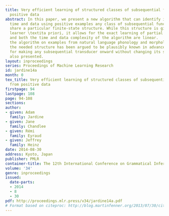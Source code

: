```yaml
---
title: Very efficient learning of structured classes of subsequential functions from
  positive data
abstract: In this paper, we present a new algorithm that can identify in polynomial
  time and data using positive examples any class of subsequential functions that
  share a particular finite-state structure. While this structure is given to the
  learner \textita priori, it allows for the exact learning of partial functions,
  and both the time and data complexity of the algorithm are linear.   We demonstrate
  the algorithm on examples from natural language phonology and morphology in which
  the needed structure has been argued to be plausibly known in advance. A procedure
  for making any subsequential transducer onward without changing its structure is
  also presented.
layout: inproceedings
series: Proceedings of Machine Learning Research
id: jardine14a
month: 0
tex_title: Very efficient learning of structured classes of subsequential functions
  from positive data
firstpage: 94
lastpage: 108
page: 94-108
sections: 
author:
- given: Adam
  family: Jardine
- given: Jane
  family: Chandlee
- given: Rémi
  family: Eyraud
- given: Jeffrey
  family: Heinz
date: 2014-08-30
address: Kyoto, Japan
publisher: PMLR
container-title: The 12th International Conference on Grammatical Inference
volume: '34'
genre: inproceedings
issued:
  date-parts:
  - 2014
  - 8
  - 30
pdf: http://proceedings.mlr.press/v34/jardine14a.pdf
# Format based on citeproc: http://blog.martinfenner.org/2013/07/30/citeproc-yaml-for-bibliographies/
---
```

